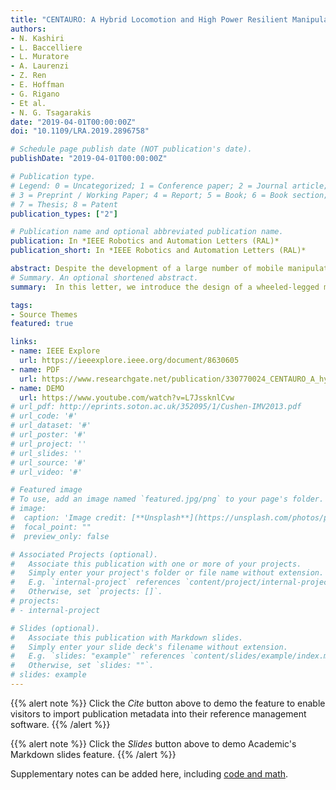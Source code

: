 ```yaml
---
title: "CENTAURO: A Hybrid Locomotion and High Power Resilient Manipulation Platform"
authors:
- N. Kashiri
- L. Baccelliere
- L. Muratore
- A. Laurenzi
- Z. Ren
- E. Hoffman
- G. Rigano
- Et al.
- N. G. Tsagarakis
date: "2019-04-01T00:00:00Z"
doi: "10.1109/LRA.2019.2896758"

# Schedule page publish date (NOT publication's date).
publishDate: "2019-04-01T00:00:00Z"

# Publication type.
# Legend: 0 = Uncategorized; 1 = Conference paper; 2 = Journal article;
# 3 = Preprint / Working Paper; 4 = Report; 5 = Book; 6 = Book section;
# 7 = Thesis; 8 = Patent
publication_types: ["2"]

# Publication name and optional abbreviated publication name.
publication: In *IEEE Robotics and Automation Letters (RAL)*
publication_short: In *IEEE Robotics and Automation Letters (RAL)*

abstract: Despite the development of a large number of mobile manipulation robots, very few platforms can demonstrate the required strength and mechanical sturdiness to accommodate the needs of real-world applications with high payload and moderate/harsh physical interaction demands, e.g., in disaster-response scenarios or heavy logistics/collaborative tasks. In this letter, we introduce the design of a wheeled-legged mobile manipulation platform capable of executing demanding manipulation tasks, and demonstrating significant physical resilience while possessing a body size (height/width) and weight compatible to that of a human. The achieved performance is the result of combining a number of design and implementation principles related to the actuation system, the integration of body structure and actuation, and the wheeled-legged mobility concept. These design principles are discussed, and the solutions adopted for various robot components are detailed. Finally, the robot performance is demonstrated in a set of experiments validating its power and strength capability when manipulating heavy payload and executing tasks involving high impact physical interactions.
# Summary. An optional shortened abstract.
summary:  In this letter, we introduce the design of a wheeled-legged mobile manipulation platform capable of executing demanding manipulation tasks, and demonstrating significant physical resilience while possessing a body size (height/width) and weight compatible to that of a human.  

tags:
- Source Themes
featured: true

links:
- name: IEEE Explore
  url: https://ieeexplore.ieee.org/document/8630605
- name: PDF
  url: https://www.researchgate.net/publication/330770024_CENTAURO_A_hybrid_locomotion_and_high_power_resilient_manipulation_platform 
- name: DEMO
  url: https://www.youtube.com/watch?v=L7JssknlCvw 
# url_pdf: http://eprints.soton.ac.uk/352095/1/Cushen-IMV2013.pdf
# url_code: '#'
# url_dataset: '#'
# url_poster: '#'
# url_project: ''
# url_slides: ''
# url_source: '#'
# url_video: '#'

# Featured image
# To use, add an image named `featured.jpg/png` to your page's folder. 
# image:
#  caption: 'Image credit: [**Unsplash**](https://unsplash.com/photos/pLCdAaMFLTE)'
#  focal_point: ""
#  preview_only: false

# Associated Projects (optional).
#   Associate this publication with one or more of your projects.
#   Simply enter your project's folder or file name without extension.
#   E.g. `internal-project` references `content/project/internal-project/index.md`.
#   Otherwise, set `projects: []`.
# projects:
# - internal-project

# Slides (optional).
#   Associate this publication with Markdown slides.
#   Simply enter your slide deck's filename without extension.
#   E.g. `slides: "example"` references `content/slides/example/index.md`.
#   Otherwise, set `slides: ""`.
# slides: example
---
```


{{% alert note %}}
Click the *Cite* button above to demo the feature to enable visitors to import publication metadata into their reference management software.
{{% /alert %}}

{{% alert note %}}
Click the *Slides* button above to demo Academic's Markdown slides feature.
{{% /alert %}}

Supplementary notes can be added here, including [code and math](https://sourcethemes.com/academic/docs/writing-markdown-latex/).

